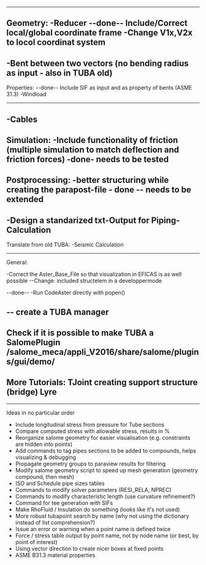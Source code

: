 --------------------------------------------------------------------------------------------
Geometry:
-Reducer
--done--  Include/Correct local/global coordinate frame
-Change V1x,V2x to locol coordinat system
--------------------------------------------------------------------------------------------
-Bent between two vectors (no bending radius as input - also in TUBA old)
--------------------------------------------------------------------------------------------
Properties:
--done--  Include SIF as input and as property of bents (ASME 31.3)
-Windload

--------------------------------------------------------------------------------------------
-Cables
--------------------------------------------------------------------------------------------
Simulation:
-Include functionality of friction (multiple simulation to match deflection and friction forces)
-done- needs to be tested
--------------------------------------------------------------------------------------------
Postprocessing:
-better structuring while creating the parapost-file - done -- needs to be extended
--------------------------------------------------------------------------------------------
-Design a standarized txt-Output for Piping-Calculation
--------------------------------------------------------------------------------------------
Translate from old TUBA:
-Seismic Calculation

--------------------------------------------------------------------------------------------
General:

-Correct the Aster_Base_File so that visualization in EFICAS is as well possible
   --Change: included structelem in a developpermode

--done--  -Run CodeAster directly with popen()

-- create a TUBA manager
--------------------------------------------------------------------------------------------

Check if it is possible to make TUBA a SalomePlugin
/salome_meca/appli_V2016/share/salome/plugins/gui/demo/
--------------------------------------------------------------------------------------------
More Tutorials:
TJoint
creating support structure (bridge)
Lyre
--------------------------------------------------------------------------------------------

--------------------------------------------------------------------------------------------
Ideas in no particular order
- Include longitudinal stress from pressure for Tube sections
- Compare computed stress with allowable stress, results in %
- Reorganize salome geometry for easier visualisation (e.g. constraints are hidden into points)
- Add commands to tag pipes sections to be added to compounds, helps visualizing & debugging
- Propagate geometry groups to paraview results for filtering
- Modify salome geometry script to speed up mesh generation (geometry compound, then mesh)
- ISO and Schedule pipe sizes tables
- Commands to modify solver parameters (RESI_RELA, NPREC)
- Commands to modify characteristic length (use curvature refinement?)
- Command for tee generation with SIFs
- Make RhoFluid / Insulation do something (looks like it's not used)
- More robust tubapoint search by name (why not using the dictionary instead of list comprehension?)
- Issue an error or warning when a point name is defined twice
- Force / stress table output by point name, not by node name (or best, by point of interest)
- Using vector direction to create nicer boxes at fixed points
- ASME B31.3 material properties